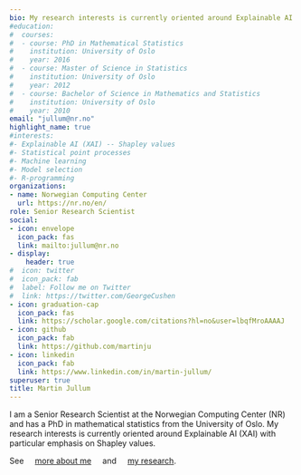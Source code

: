 ```yaml
---
bio: My research interests is currently oriented around Explainable AI (XAI) with particular emphasis on Shapley values. I also work with point processes, machine learning, and network analysis. 
#education:
#  courses:
#  - course: PhD in Mathematical Statistics
#    institution: University of Oslo
#    year: 2016
#  - course: Master of Science in Statistics 
#    institution: University of Oslo
#    year: 2012
#  - course: Bachelor of Science in Mathematics and Statistics
#    institution: University of Oslo
#    year: 2010
email: "jullum@nr.no"
highlight_name: true
#interests:
#- Explainable AI (XAI) -- Shapley values
#- Statistical point processes 
#- Machine learning
#- Model selection
#- R-programming
organizations:
- name: Norwegian Computing Center
  url: https://nr.no/en/
role: Senior Research Scientist
social:
- icon: envelope
  icon_pack: fas
  link: mailto:jullum@nr.no
- display:
    header: true
#  icon: twitter
#  icon_pack: fab
#  label: Follow me on Twitter
#  link: https://twitter.com/GeorgeCushen
- icon: graduation-cap
  icon_pack: fas
  link: https://scholar.google.com/citations?hl=no&user=lbqfMroAAAAJ
- icon: github
  icon_pack: fab
  link: https://github.com/martinju
- icon: linkedin
  icon_pack: fab
  link: https://www.linkedin.com/in/martin-jullum/
superuser: true
title: Martin Jullum
---
```


I am a Senior Research Scientist at the Norwegian Computing
Center (NR) and has a PhD in mathematical statistics from the University of Oslo. 
My research interests is currently oriented around Explainable AI (XAI) with particular emphasis on Shapley values. 

See &nbsp; &nbsp; [more about me](/moreaboutme/)  &nbsp; &nbsp; and &nbsp; &nbsp;  [my research](/moreaboutme/).


<!---I also conduct research within point processes and network analysis, supervise on both PhD and master's level, do not linger when it comes to applying state-of-the-art machine learning methodology, and do the majority of my daily programming in R.

 state-of-the-art machine learning methodology using 
 and do the majority of my programming in R.
 
 After fairly theoretical master’s and PhD work, he started to develop methodology for more applied problems at NR. Since then, Jullum has worked on both academic research and state-of-the-art ML methodology applied to industrial and public sector problems. The last couple of years, Jullums 

Jullum is also co-director for the personalized fraud detection group of BigInsight.

Through this work, Jullum developed a deep interest for the understanding of
the complex machine learning methods and their lack of explainability. Jullum’s solid theoretical background,
experience developing methodology and broad work with applied machine learning puts him in a unique position
to make predictions interpretable.

Nelson Bighetti is a professor of artificial intelligence at the Stanford AI Lab. His research interests include distributed robotics, mobile computing and programmable matter. He leads the Robotic Neurobiology group, which develops self-reconfiguring robots, systems of self-organizing robots, and mobile sensor networks.

Lorem ipsum dolor sit amet, consectetur adipiscing elit. Sed neque elit, tristique placerat feugiat ac, facilisis vitae arcu. Proin eget egestas augue. Praesent ut sem nec arcu pellentesque aliquet. Duis dapibus diam vel metus tempus vulputate.


{{< icon name="download" pack="fas" >}} Download my {{< staticref "uploads/demo_resume.pdf" "newtab" >}}resumé{{< /staticref >}}.
--->
